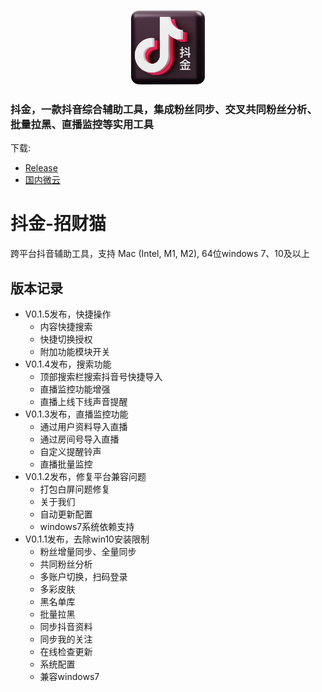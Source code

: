 <p align="center" style="text-align: center">
<img src="assets/logo.png" width="120" height="120" />
</p>

### 抖金，一款抖音综合辅助工具，集成粉丝同步、交叉共同粉丝分析、批量拉黑、直播监控等实用工具

下载:

- [Release](https://github.com/falcolee/doujin/releases)
- [国内微云](https://share.weiyun.com/fkOKEygI)

# 抖金-招财猫
跨平台抖音辅助工具，支持 Mac (Intel, M1, M2), 64位windows 7、10及以上

## 版本记录
* V0.1.5发布，快捷操作
    - 内容快捷搜索
    - 快捷切换授权
    - 附加功能模块开关
* V0.1.4发布，搜索功能
    - 顶部搜索栏搜索抖音号快捷导入
    - 直播监控功能增强
    - 直播上线下线声音提醒
* V0.1.3发布，直播监控功能
    - 通过用户资料导入直播
    - 通过房间号导入直播
    - 自定义提醒铃声
    - 直播批量监控
* V0.1.2发布，修复平台兼容问题
    - 打包白屏问题修复
    - 关于我们
    - 自动更新配置
    - windows7系统依赖支持
* V0.1.1发布，去除win10安装限制
    - 粉丝增量同步、全量同步
    - 共同粉丝分析
    - 多账户切换，扫码登录
    - 多彩皮肤
    - 黑名单库
    - 批量拉黑
    - 同步抖音资料
    - 同步我的关注
    - 在线检查更新
    - 系统配置
    - 兼容windows7
